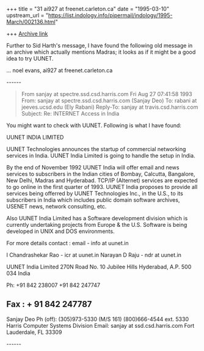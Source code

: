 +++
title = "31 ai927 at freenet.carleton.ca"
date = "1995-03-10"
upstream_url = "https://list.indology.info/pipermail/indology/1995-March/002136.html"

+++
[Archive link](https://list.indology.info/pipermail/indology/1995-March/002136.html)

Further to Sid Harth's message, I have found the following old
message in an archive which actually mentions Madras; it looks
as if it might be a good idea to try UUNET.

 ... noel evans, ai927 at freenet.carleton.ca

---<clip>---

>From sanjay at spectre.ssd.csd.harris.com Fri Aug 27 07:41:58 1993 
From: sanjay at spectre.ssd.csd.harris.com (Sanjay Deo) 
To: rabani at jeeves.ucsd.edu (Ely Rabani) 
Reply-To: sanjay at travis.csd.harris.com 
Subject: Re: INTERNET Access in India 

You might want to check with UUNET. Following is what I have found: 

UUNET INDIA LIMITED 

UUNET Technologies announces the startup of commercial networking 
services in India.  UUNET India Limited is going to handle the setup 
in India. 

By the end of November 1992 UUNET India will offer email and news 
services to subscribers in the Indian cities of Bombay, Calcutta, 
Bangalore, New Delhi, Madras and Hyderabad.  TCP/IP (Alternet) 
services are expected to go online in the first quarter of 1993. 
UUNET India proposes to provide all services being offerred by UUNET 
Technologies Inc., in the U.S., to its subscribers in India which 
includes public domain software archives, USENET news, network 
consulting, etc. 

Also UUNET India Limited has a Software development division which 
is currently undertaking projects from Europe & the U.S.  Software 
is being developed in UNIX and DOS environments. 

For more details contact : email - info at uunet.in 

I Chandrashekar Rao - icr at uunet.in 
Narayan D Raju      - ndr at uunet.in 

UUNET India Limited 
270N Road No. 10 
Jubilee Hills 
Hyderabad, A.P. 500 034 India 

Ph: +91 842 238007 
    +91 842 247747 

Fax : + 91 842 247787 
--- 
Sanjay Deo                              Ph (off): (305)973-5330 
(M/S 161)                                         (800)666-4544 ext. 5330 
Harris Computer Systems Division        Email: sanjay at ssd.csd.harris.com 
Fort Lauderdale, FL 33309 

---<clip>---






